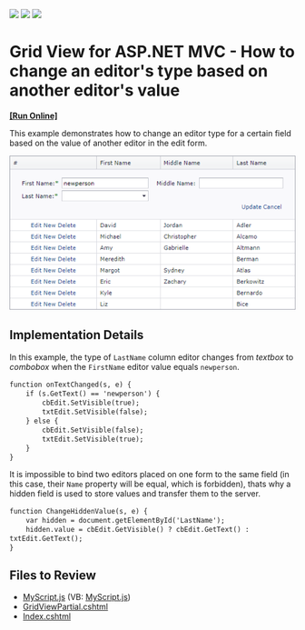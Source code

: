 <!-- default badges list -->
![](https://img.shields.io/endpoint?url=https://codecentral.devexpress.com/api/v1/VersionRange/128552131/14.1.3%2B)
[![](https://img.shields.io/badge/Open_in_DevExpress_Support_Center-FF7200?style=flat-square&logo=DevExpress&logoColor=white)](https://supportcenter.devexpress.com/ticket/details/E4825)
[![](https://img.shields.io/badge/📖_How_to_use_DevExpress_Examples-e9f6fc?style=flat-square)](https://docs.devexpress.com/GeneralInformation/403183)
<!-- default badges end -->

# Grid View for ASP.NET MVC - How to change an editor's type based on another editor's value
<!-- run online -->
**[[Run Online]](https://codecentral.devexpress.com/e4825/)**
<!-- run online end -->

This example demonstrates how to change an editor type for a certain field based on the value of another editor in the edit form. 

![](grid-edit-form.png)

## Implementation Details

In this example, the type of `LastName` column editor changes from _textbox_ to _combobox_ when the `FirstName` editor value equals `newperson`.

```jscript
﻿function onTextChanged(s, e) {
    if (s.GetText() == 'newperson') {
        cbEdit.SetVisible(true);
        txtEdit.SetVisible(false);
    } else {
        cbEdit.SetVisible(false);
        txtEdit.SetVisible(true);
    }
}
```

It is impossible to bind two editors placed on one form to the same field (in this case, their `Name` property will be equal, which is forbidden), thats why a hidden field is used to store values and transfer them to the server.

```jscript
function ChangeHiddenValue(s, e) { 
    var hidden = document.getElementById('LastName');
    hidden.value = cbEdit.GetVisible() ? cbEdit.GetText() : txtEdit.GetText();
}
```

## Files to Review

* [MyScript.js](./CS/WebSite/Scripts/MyScript.js) (VB: [MyScript.js](./VB/WebSite/Scripts/MyScript.js))
* [GridViewPartial.cshtml](./CS/WebSite/Views/Home/GridViewPartial.cshtml)
* [Index.cshtml](./CS/WebSite/Views/Home/Index.cshtml)
